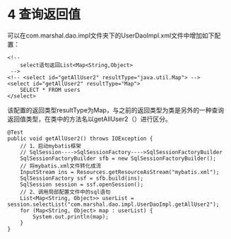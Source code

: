 # 4 查询返回值

可以在com.marshal.dao.impl文件夹下的UserDaoImpl.xml文件中增加如下配置：

	<!-- 
		select语句返回List<Map<String,Object>
	 -->
	<!-- <select id="getAllUser2" resultType="java.util.Map"> -->
	<select id="getAllUser2" resultType="Map">
		SELECT * FROM users
	</select>

该配置的返回类型resultType为Map，与之前的返回类型为类是另外的一种查询返回值类型，在类中的方法名以getAllUser2（）进行区分。

    @Test
    public void getAllUser2() throws IOException {
        // 1、启动mybatis框架
        // SqlSession---->SqlSessionFactory---->SqlSessionFactoryBuilder
        SqlSessionFactoryBuilder sfb = new SqlSessionFactoryBuilder();
        // 将mybatis.xml文件转化成流
        InputStream ins = Resources.getResourceAsStream("mybatis.xml");
        SqlSessionFactory ssf = sfb.build(ins);
        SqlSession session = ssf.openSession();
        // 2、调用局部配置文件中的sql语句
        List<Map<String, Object>> userList = session.selectList("com.marshal.dao.impl.UserDaoImpl.getAllUser2");
        for (Map<String, Object> map : userList) {
            System.out.println(map);
        }
    }



